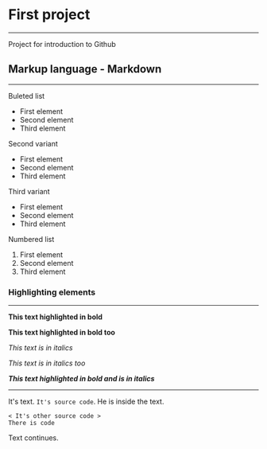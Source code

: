 # First project
***
Project for introduction to Github

## Markup language - Markdown
***
Buleted list
* First element
* Second element
* Third element 

Second variant
+ First element
+ Second element
+ Third element 

Third variant
- First element
- Second element
- Third element 

Numbered list
1. First element
2. Second element
3. Third element 

### Highlighting elements
***
**This text highlighted in bold**

__This text highlighted in bold too__

*This text is in italics*

_This text is in italics too_

***This text highlighted in bold and is in italics***
***
It's text. `It's source code`. He is inside the text. 

    < It's other source code >
    There is code

Text continues.
